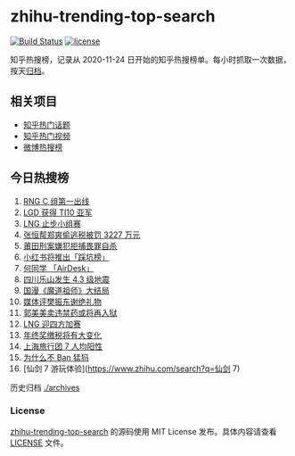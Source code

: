 # zhihu-trending-top-search

[![Build Status](https://github.com/justjavac/zhihu-trending-top-search/workflows/ci/badge.svg?branch=main)](https://github.com/justjavac/zhihu-trending-top-search/actions)
[![license](https://img.shields.io/github/license/justjavac/zhihu-trending-top-search)](https://github.com/justjavac/zhihu-trending-top-search/blob/main/LICENSE)

知乎热搜榜，记录从 2020-11-24 日开始的知乎热搜榜单。每小时抓取一次数据，按天[归档](./archives)。

## 相关项目

- [知乎热门话题](https://github.com/justjavac/zhihu-trending-hot-questions)
- [知乎热门视频](https://github.com/justjavac/zhihu-trending-hot-video)
- [微博热搜榜](https://github.com/justjavac/weibo-trending-hot-search)

## 今日热搜榜

<!-- BEGIN -->
<!-- 最后更新时间 Tue Oct 19 2021 06:06:22 GMT+0800 (China Standard Time) -->

1. [RNG C 组第一出线](https://www.zhihu.com/search?q=RNG)
1. [LGD 获得 TI10 亚军](https://www.zhihu.com/search?q=LGD)
1. [LNG 止步小组赛](https://www.zhihu.com/search?q=LNG)
1. [张恒帮郑爽偷逃税被罚 3227 万元](https://www.zhihu.com/search?q=张恒)
1. [莆田刑案嫌犯拒捕畏罪自杀](https://www.zhihu.com/search?q=莆田刑案)
1. [小红书将推出「踩坑榜」](https://www.zhihu.com/search?q=小红书)
1. [何同学 「AirDesk」](https://www.zhihu.com/search?q=何同学)
1. [四川乐山发生 4.3 级地震](https://www.zhihu.com/search?q=乐山)
1. [国漫《魔道祖师》大结局](https://www.zhihu.com/search?q=魔道祖师)
1. [媒体评樊振东谢绝礼物](https://www.zhihu.com/search?q=樊振东)
1. [郭美美卖违禁药或将再入狱](https://www.zhihu.com/search?q=郭美美)
1. [LNG 迎四方加赛](https://www.zhihu.com/search?q=LNG)
1. [年终奖缴税将有大变化](https://www.zhihu.com/search?q=年终奖)
1. [上海旅行团 7 人均阳性](https://www.zhihu.com/search?q=上海旅行团)
1. [为什么不 Ban 猛犸](https://www.zhihu.com/search?q=ti10猛犸)
1. [仙剑 7 游玩体验](https://www.zhihu.com/search?q=仙剑 7)

<!-- END -->

历史归档 [./archives](./archives)

### License

[zhihu-trending-top-search](https://github.com/justjavac/zhihu-trending-top-search)
的源码使用 MIT License 发布。具体内容请查看 [LICENSE](./LICENSE) 文件。
